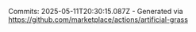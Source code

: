 Commits: 2025-05-11T20:30:15.087Z - Generated via https://github.com/marketplace/actions/artificial-grass
<br>
